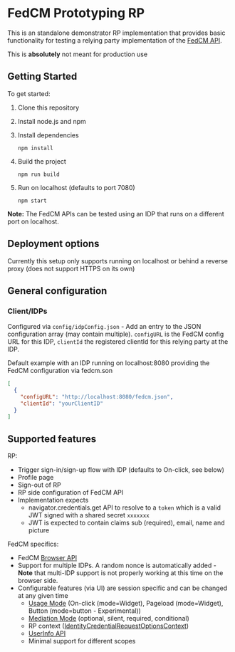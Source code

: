 # FedCM Prototyping RP

This is an standalone demonstrator RP implementation that provides basic functionality
for testing a relying party implementation of the [FedCM API](https://fedidcg.github.io/FedCM/).

This is **absolutely** not meant for production use

## Getting Started

To get started:

1. Clone this repository
2. Install node.js and npm
3. Install dependencies

   ```shell
   npm install
   ```

4. Build the project

   ```shell
   npm run build
   ```

5. Run on localhost (defaults to port 7080)

   ```shell
   npm start
   ```

**Note:** The FedCM APIs can be tested using an IDP that runs on a different port on localhost.

## Deployment options

Currently this setup only supports running on localhost or behind a reverse proxy (does not support HTTPS on its own)

## General configuration

### Client/IDPs

Configured via `config/idpConfig.json` - Add an entry to the JSON configuration array (may contain multiple). `configURL` is the FedCM config URL for this IDP, `clientId` the registered clientId for this relying party at the IDP.

Default example with an IDP running on localhost:8080 providing the FedCM configuration via fedcm.son

```json
[
  {
    "configURL": "http://localhost:8080/fedcm.json",
    "clientId": "yourClientID"
  }
]
```

## Supported features

RP:

- Trigger sign-in/sign-up flow with IDP (defaults to On-click, see below)
- Profile page
- Sign-out of RP
- RP side configuration of FedCM API
- Implementation expects
  - navigator.credentials.get API to resolve to a `token` which is a valid JWT signed with a shared secret `xxxxxxx`
  - JWT is expected to contain claims sub (required), email, name and picture

FedCM specifics:

- FedCM [Browser API](https://fedidcg.github.io/FedCM/#browser-api)
- Support for multiple IDPs. A random nonce is automatically added - **Note** that multi-IDP support is not properly working at this time on the browser side.
- Configurable features (via UI) are session specific and can be changed at any given time
  - [Usage Mode](https://github.com/fedidcg/FedCM/issues/442#issuecomment-1675007152) (On-click (mode=Widget), Pageload (mode=Widget), Button (mode=button - Experimental))
  - [Mediation Mode](https://w3c.github.io/webappsec-credential-management/#dom-credentialrequestoptions-mediation) (optional, silent, required, conditional)
  - RP context ([IdentityCredentialRequestOptionsContext](https://fedidcg.github.io/FedCM/#dom-identityprovider-getuserinfo:~:text=IdentityCredentialRequestOptions%2C%20in%20%C2%A7%E2%80%AF2.2.1-,IdentityCredentialRequestOptionsContext,-%2C%20in%20%C2%A7%E2%80%AF2.2.1))
  - [UserInfo API](https://fedidcg.github.io/FedCM/#dom-identityprovider-getuserinfo)
  - Minimal support for different scopes
